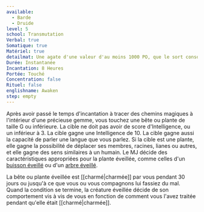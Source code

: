 ```yaml
---
available:
  - Barde
  - Druide
level: 5
school: Transmutation
Verbal: true
Somatique: true
Matériel: true
detailmat: Une agate d'une valeur d'au moins 1000 PO, que le sort consomme
Durée: Instantanée
Incantation: 8 Heures
Portée: Touché
Concentration: false
Rituel: false
englishname: Awaken
step: empty
---
```

Après avoir passé le temps d'incantation à tracer des chemins magiques à l'intérieur d'une précieuse gemme, vous touchez une bête ou plante de taille G ou inférieure. La cible ne doit pas avoir de score d'Intelligence, ou un inférieur à 3. La cible gagne une Intelligence de 10. La cible gagne aussi la capacité de parler une langue que vous parlez. Si la cible est une plante, elle gagne la possibilité de déplacer ses membres, racines, lianes ou autres, et elle gagne des sens similaires à un humain. Le MJ décide des caractéristiques appropriées pour la plante éveillée, comme celles d'un [buisson éveillé](https://www.dndbeyond.com/monsters/16791-awakened-shrub) ou d'un [arbre éveillé](https://www.dndbeyond.com/monsters/16792-awakened-tree).

La bête ou plante éveillée est [[charmé|charmée]] par vous pendant 30 jours ou jusqu'à ce que vous ou vous compagnons lui fassiez du mal. Quand la condition se termine, la créature éveillée décide de son comportement vis à vis de vous en fonction de comment vous l'avez traitée pendant qu'elle était [[charmé|charmée]].